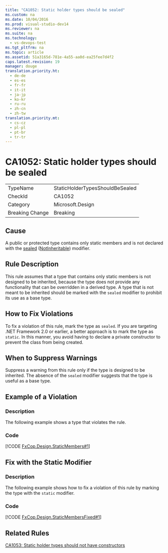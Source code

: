 ```yaml
---
title: "CA1052: Static holder types should be sealed"
ms.custom: na
ms.date: 10/04/2016
ms.prod: visual-studio-dev14
ms.reviewer: na
ms.suite: na
ms.technology: 
  - vs-devops-test
ms.tgt_pltfrm: na
ms.topic: article
ms.assetid: 51a3165d-781e-4a55-aa0d-ea25fee7d4f2
caps.latest.revision: 19
manager: douge
translation.priority.ht: 
  - de-de
  - es-es
  - fr-fr
  - it-it
  - ja-jp
  - ko-kr
  - ru-ru
  - zh-cn
  - zh-tw
translation.priority.mt: 
  - cs-cz
  - pl-pl
  - pt-br
  - tr-tr
---
```

# CA1052: Static holder types should be sealed
|||  
|-|-|  
|TypeName|StaticHolderTypesShouldBeSealed|  
|CheckId|CA1052|  
|Category|Microsoft.Design|  
|Breaking Change|Breaking|  
  
## Cause  
 A public or protected type contains only static members and is not declared with the [sealed](../Topic/sealed%20\(C%23%20Reference\).md) ([NotInheritable](../Topic/NotInheritable%20\(Visual%20Basic\).md)) modifier.  
  
## Rule Description  
 This rule assumes that a type that contains only static members is not designed to be inherited, because the type does not provide any functionality that can be overridden in a derived type. A type that is not meant to be inherited should be marked with the `sealed` modifier to prohibit its use as a base type.  
  
## How to Fix Violations  
 To fix a violation of this rule, mark the type as `sealed`. If you are targeting .NET Framework 2.0 or earlier, a better approach is to mark the type as `static`. In this manner, you avoid having to declare a private constructor to prevent the class from being created.  
  
## When to Suppress Warnings  
 Suppress a warning from this rule only if the type is designed to be inherited. The absence of the `sealed` modifier suggests that the type is useful as a base type.  
  
## Example of a Violation  
  
### Description  
 The following example shows a type that violates the rule.  
  
### Code  
 [!CODE [FxCop.Design.StaticMembers#1](../CodeSnippet/VS_Snippets_CodeAnalysis/FxCop.Design.StaticMembers#1)]  
  
## Fix with the Static Modifier  
  
### Description  
 The following example shows how to fix a violation of this rule by marking the type with the `static` modifier.  
  
### Code  
 [!CODE [FxCop.Design.StaticMembersFixed#1](../CodeSnippet/VS_Snippets_CodeAnalysis/FxCop.Design.StaticMembersFixed#1)]  
  
## Related Rules  
 [CA1053: Static holder types should not have constructors](../VS_IDE/CA1053--Static-holder-types-should-not-have-constructors.md)